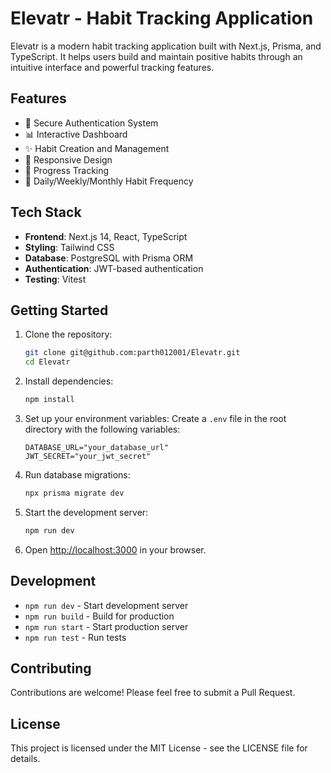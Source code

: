 # Elevatr - Habit Tracking Application

Elevatr is a modern habit tracking application built with Next.js, Prisma, and TypeScript. It helps users build and maintain positive habits through an intuitive interface and powerful tracking features.

## Features

- 🔐 Secure Authentication System
- 📊 Interactive Dashboard
- ✨ Habit Creation and Management
- 📱 Responsive Design
- 🎯 Progress Tracking
- 🔄 Daily/Weekly/Monthly Habit Frequency

## Tech Stack

- **Frontend**: Next.js 14, React, TypeScript
- **Styling**: Tailwind CSS
- **Database**: PostgreSQL with Prisma ORM
- **Authentication**: JWT-based authentication
- **Testing**: Vitest

## Getting Started

1. Clone the repository:
   ```bash
   git clone git@github.com:parth012001/Elevatr.git
   cd Elevatr
   ```

2. Install dependencies:
   ```bash
   npm install
   ```

3. Set up your environment variables:
   Create a `.env` file in the root directory with the following variables:
   ```
   DATABASE_URL="your_database_url"
   JWT_SECRET="your_jwt_secret"
   ```

4. Run database migrations:
   ```bash
   npx prisma migrate dev
   ```

5. Start the development server:
   ```bash
   npm run dev
   ```

6. Open [http://localhost:3000](http://localhost:3000) in your browser.

## Development

- `npm run dev` - Start development server
- `npm run build` - Build for production
- `npm run start` - Start production server
- `npm run test` - Run tests

## Contributing

Contributions are welcome! Please feel free to submit a Pull Request.

## License

This project is licensed under the MIT License - see the LICENSE file for details.
